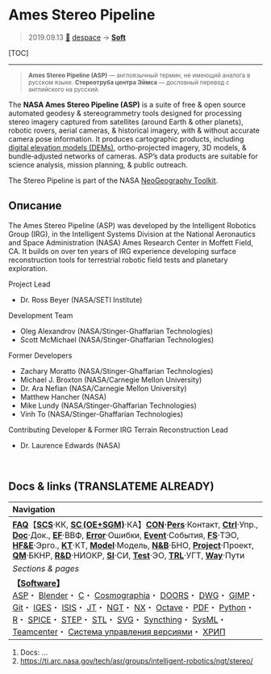 # Ames Stereo Pipeline
> 2019.09.13 [🚀](../index/index.md) [despace](index.md) → **[Soft](soft.md)**

[TOC]

---

> <small>**Ames Stereo Pipeline (ASP)** — англоязычный термин, не имеющий аналога в русском языке. **Стереотруба центра Эймса** — дословный перевод с английского на русский.</small>

The **NASA Ames Stereo Pipeline (ASP)** is a suite of free & open source automated geodesy & stereogrammetry tools designed for processing stereo imagery captured from satellites (around Earth & other planets), robotic rovers, aerial cameras, & historical imagery, with & without accurate camera pose information. It produces cartographic products, including [digital elevation models (DEMs)](digital_elev_model.md), ortho‑projected imagery, 3D models, & bundle‑adjusted networks of cameras. ASP’s data products are suitable for science analysis, mission planning, & public outreach.

The Stereo Pipeline is part of the NASA [NeoGeography Toolkit](neogeography_toolkit.md).



## Описание
The Ames Stereo Pipeline (ASP) was developed by the Intelligent Robotics Group (IRG), in the Intelligent Systems Division at the National Aeronautics and Space Administration (NASA) Ames Research Center in Moffett Field, CA. It builds on over ten years of IRG experience developing surface reconstruction tools for terrestrial robotic field tests and planetary exploration.

Project Lead

   - Dr. Ross Beyer (NASA/SETI Institute)

Development Team

   - Oleg Alexandrov (NASA/Stinger-Ghaffarian Technologies)
   - Scott McMichael (NASA/Stinger-Ghaffarian Technologies)

Former Developers

   - Zachary Moratto (NASA/Stinger-Ghaffarian Technologies)
   - Michael J. Broxton (NASA/Carnegie Mellon University)
   - Dr. Ara Nefian (NASA/Carnegie Mellon University)
   - Matthew Hancher (NASA)
   - Mike Lundy (NASA/Stinger-Ghaffarian Technologies)
   - Vinh To (NASA/Stinger-Ghaffarian Technologies)

Contributing Developer & Former IRG Terrain Reconstruction Lead

   - Dr. Laurence Edwards (NASA)



<p style="page-break-after:always"> </p>

## Docs & links (TRANSLATEME ALREADY)
|Navigation|
|:--|
|**[FAQ](faq.md)**【**[SCS](scs.md)**·КК, **[SC (OE+SGM)](sc.md)**·КА】**[CON](contact.md)·[Pers](person.md)**·Контакт, **[Ctrl](control.md)**·Упр., **[Doc](doc.md)**·Док., **[EF](ef.md)**·ВВФ, **[Error](error.md)**·Ошибки, **[Event](event.md)**·События, **[FS](fs.md)**·ТЭО, **[HF&E](hfe.md)**·Эрго., **[KT](kt.md)**·КТ, **[Model](model.md)**·Модель, **[N&B](nnb.md)**·БНО, **[Project](project.md)**·Проект, **[QM](qm.md)**·БКНР, **[R&D](rnd.md)**·НИОКР, **[SI](si.md)**·СИ, **[Test](test.md)**·ЭО, **[TRL](trl.md)**·УГТ, **[Way](way.md)**·Пути|
|*Sections & pages*|
|**【[Software](soft.md)】**<br> [ASP](asp.md)・ [Blender](blender.md)・ [C](c.md)・ [Cosmographia](cosmographia.md)・ [DOORS](doors.md)・ [DWG](cad_f.md)・ [GIMP](gimp.md)・ [Git](git.md)・ [IGES](cad_f.md)・ [ISIS](isis.md)・ [JT](cad_f.md)・ [NGT](neogeography_toolkit.md)・ [NX](nx.md)・ [Octave](gnu_octave.md)・ [PDF](pdf.md)・ [Python](python.md)・ [R](r.md)・ [SPICE](spice.md)・ [STEP](cad_f.md)・ [STL](systems_tool_kit.md)・ [SVG](cad_f.md)・ [Syncthing](syncthing.md)・ [SysML](sysml.md)・ [Teamcenter](teamcenter.md)・ [Система управления версиями](vcs.md)・ [ХРИП](adra.md)|

   1. Docs: …
   1. <https://ti.arc.nasa.gov/tech/asr/groups/intelligent-robotics/ngt/stereo/>

